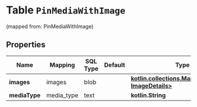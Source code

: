 
# Table `PinMediaWithImage`
(mapped from: PinMediaWithImage)

## Properties
Name | Mapping | SQL Type | Default | Type | Description | Notes
---- | ------- | -------- | ------- | ---- | ----------- | -----
**images** | images | blob |  | [**kotlin.collections.Map&lt;kotlin.String, ImageDetails&gt;**](ImageDetails.md) |  |  [optional]
**mediaType** | media_type | text |  | **kotlin.String** |  |  [optional]




